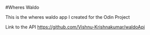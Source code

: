 #Wheres Waldo   

This is the wheres waldo app I created for the Odin Project

Link to the API 
https://github.com/Vishnu-Krishnakumar/waldoApi